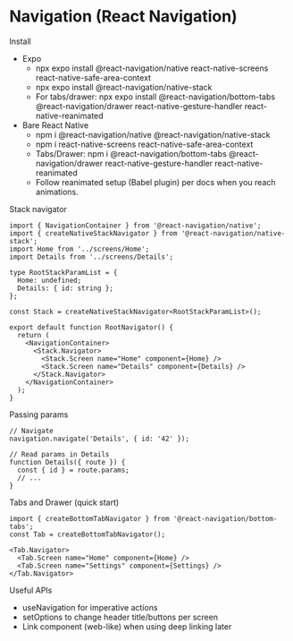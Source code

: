 # Navigation (React Navigation)

Install
- Expo
  - npx expo install @react-navigation/native react-native-screens react-native-safe-area-context
  - npx expo install @react-navigation/native-stack
  - For tabs/drawer: npx expo install @react-navigation/bottom-tabs @react-navigation/drawer react-native-gesture-handler react-native-reanimated
- Bare React Native
  - npm i @react-navigation/native @react-navigation/native-stack
  - npm i react-native-screens react-native-safe-area-context
  - Tabs/Drawer: npm i @react-navigation/bottom-tabs @react-navigation/drawer react-native-gesture-handler react-native-reanimated
  - Follow reanimated setup (Babel plugin) per docs when you reach animations.

Stack navigator
```tsx
import { NavigationContainer } from '@react-navigation/native';
import { createNativeStackNavigator } from '@react-navigation/native-stack';
import Home from '../screens/Home';
import Details from '../screens/Details';

type RootStackParamList = {
  Home: undefined;
  Details: { id: string };
};

const Stack = createNativeStackNavigator<RootStackParamList>();

export default function RootNavigator() {
  return (
    <NavigationContainer>
      <Stack.Navigator>
        <Stack.Screen name="Home" component={Home} />
        <Stack.Screen name="Details" component={Details} />
      </Stack.Navigator>
    </NavigationContainer>
  );
}
```

Passing params
```tsx
// Navigate
navigation.navigate('Details', { id: '42' });

// Read params in Details
function Details({ route }) {
  const { id } = route.params;
  // ...
}
```

Tabs and Drawer (quick start)
```tsx
import { createBottomTabNavigator } from '@react-navigation/bottom-tabs';
const Tab = createBottomTabNavigator();

<Tab.Navigator>
  <Tab.Screen name="Home" component={Home} />
  <Tab.Screen name="Settings" component={Settings} />
</Tab.Navigator>
```

Useful APIs
- useNavigation for imperative actions
- setOptions to change header title/buttons per screen
- Link component (web-like) when using deep linking later
